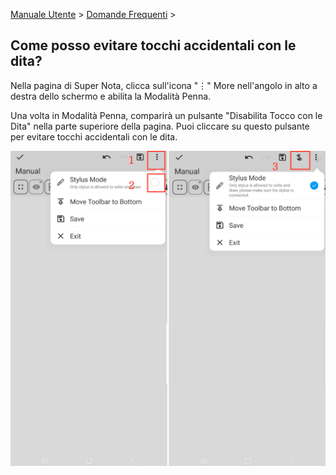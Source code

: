 [Manuale Utente](/dragonnest/drawnote/manual/it) > [Domande Frequenti](/dragonnest/drawnote/manual/it/q_a) >

Come posso evitare tocchi accidentali con le dita?
---
Nella pagina di Super Nota, clicca sull'icona "⋮" More nell'angolo in alto a destra dello schermo e abilita la Modalità Penna.

Una volta in Modalità Penna, comparirà un pulsante "Disabilita Tocco con le Dita" nella parte superiore della pagina. Puoi cliccare su questo pulsante per evitare tocchi accidentali con le dita.

![Modalità Penna](imgs/mistouch.png)